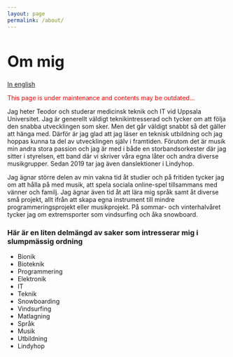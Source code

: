 ```yaml
---
layout: page
permalink: /about/
---
```

<h1 style="font-size:250%">Om mig</h1>

[In english](https://teodorcarlsson.github.io/about/en/)

<font color="red"><p>This page is under maintenance and contents may be outdated...</p></font>

Jag heter Teodor och studerar medicinsk teknik och IT vid Uppsala Universitet. Jag är generellt väldigt teknikintresserad och tycker om att följa den snabba utvecklingen som sker. Men det går väldigt snabbt så det gäller att hänga med. Därför är jag glad att jag läser en teknisk utbildning och jag hoppas kunna ta del av utvecklingen själv i framtiden. Förutom det är musik min andra stora passion och jag är med i både en storbandsorkester där jag sitter i styrelsen, ett band där vi skriver våra egna låter och andra diverse musikgrupper. Sedan 2019 tar jag även danslektioner i Lindyhop.

Jag ägnar större delen av min vakna tid åt studier och på fritiden tycker jag om att hålla på med musik, att spela sociala online-spel tillsammans med vänner och familj. Jag ägnar även tid åt att lära mig språk samt åt diverse små projekt, allt ifrån att skapa egna instrument till mindre programmeringsprojekt eller musikprojekt. På sommar- och vinterhalvåret tycker jag om extremsporter som vindsurfing och åka snowboard.  


<div class="languages-container container-block">
<h3 class="container-block-title">Här är en liten delmängd av saker som intresserar mig i slumpmässig ordning</h3>
<ul class="list-unstyled interests-list">
    <li>Bionik <span class="lang-desc"></span></li>
    <li>Bioteknik <span class="lang-desc"></span></li>
    <li>Programmering <span class="lang-desc"></span></li>
    <li>Elektronik <span class="lang-desc"></span></li>
    <li>IT <span class="lang-desc"></span></li>
    <li>Teknik <span class="lang-desc"></span></li>
    <li>Snowboarding <span class="lang-desc"></span></li>
    <li>Vindsurfing <span class="lang-desc"></span></li>
    <li>Matlagning <span class="lang-desc"></span></li>
    <li>Språk <span class="lang-desc"></span></li>
    <li>Musik <span class="lang-desc"></span></li>
    <li>Utbildning <span class="lang-desc"></span></li>
    <li>Lindyhop <span class="lang-desc"></span></li>
</ul>
</div><!--//interests-->